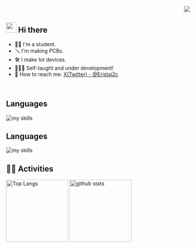 <!-- 1. GitHub usernameを変更 -->
<div align="right">
  <img src="https://komarev.com/ghpvc/?Erista01=Erista01" />
</div>


<!-- 2. プロフィールや連絡先を変更 -->
## <img src="https://media.giphy.com/media/hvRJCLFzcasrR4ia7z/giphy.gif" width="28"> Hi there


- ✍🏻 I'm a student.
- 🪛 I'm making PCBs.
- 🛠 I make Iot devices.
- 🧑🏻‍🌾 Self-taught and under development!
- 📲 How to reach me: [X(Twitter) - @Eristai2c](https://x.com/Eristai2c)
<br>


<!-- 3. 好きな技術スタックに変更 -->
<!-- ライトモート：theme=light, ダークモート：theme=dark -->
<!-- アイコンの選択肢一覧：https://arc.net/l/quote/zizyykfh -->
## Languages
<img alt="my skills" src="https://skillicons.dev/icons?theme=dark&perline=7&i=arduino,c,cpp,blender,raspberrypi," />
<br>

## Languages
<img alt="my skills" src="https://skillicons.dev/icons?theme=dark&perline=7&i=,blender,visualstudio,vscode" />
<br>

<!-- 4. GitHub usernameを変更, 2箇所 -->
<!-- ライトモート：theme=light, ダークモート：theme=vue-dark  -->
## 🏃‍♀️ Activities
<div align="left"> 
  <img alt="Top Langs" height="170px" src="https://github-readme-stats.vercel.app/api?Erista01=Erista01&theme=vue-dark&layout=compact" />
  <img alt="github stats" height="170px" src="https://github-readme-stats.vercel.app/api/top-langs/?Erista01=Erista01&theme=vue-dark&layout=compact" />
</div>
<!--
This repository is a ✨ _special_ ✨ repository because its `README.md` (this file) appears on your GitHub profile.

Here are some ideas to get you started:

- 🔭 I’m currently working on ...
- 🌱 I’m currently learning ...
- 👯 I’m looking to collaborate on ...
- 🤔 I’m looking for help with ...
- 💬 Ask me about ...
- 📫 How to reach me: ...
- 😄 Pronouns: ...
- ⚡ Fun fact: ...
-->

